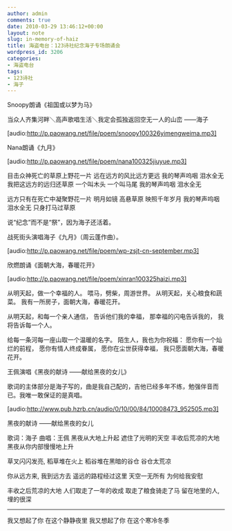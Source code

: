 ```yaml
---
author: admin
comments: true
date: 2010-03-29 13:46:12+00:00
layout: note
slug: in-memory-of-haiz
title: 海盗电台：123诗社纪念海子专场朗诵会
wordpress_id: 3206
categories:
- 海盗电台
tags:
- 123诗社
- 海子
---
```


Snoopy朗诵《祖国或以梦为马》

当众人齐集河畔＼高声歌唱生活＼我定会孤独返回空无一人的山峦  ——海子

[audio:http://p.paowang.net/file/poem/snoopy100326yimengweima.mp3]

Nana朗诵《九月》

[audio:http://p.paowang.net/file/poem/nana100325jiuyue.mp3]

目击众神死亡的草原上野花一片
远在远方的风比远方更远
我的琴声呜咽 泪水全无
我把这远方的远归还草原
一个叫木头 一个叫马尾
我的琴声呜咽 泪水全无

远方只有在死亡中凝聚野花一片
明月如镜 高悬草原 映照千年岁月
我的琴声呜咽 泪水全无
只身打马过草原

说“纪念”而不是“祭”，因为海子还活着。

战死街头演唱海子《九月》（周云蓬作曲）。

[audio:http://p.paowang.net/file/poem/wp-zsjt-cn-september.mp3]

欣燃朗诵《面朝大海，春暖花开》

[audio:http://p.paowang.net/file/poem/xinran100325haizi.mp3]

从明天起，做一个幸福的人。
喂马，劈柴，周游世界。
从明天起，关心粮食和蔬菜。
我有一所房子，面朝大海，春暖花开。

从明天起，和每一个亲人通信，
告诉他们我的幸福，
那幸福的闪电告诉我的，
我将告诉每一个人。

给每一条河每一座山取一个温暖的名字。
陌生人，我也为你祝福：
愿你有一个灿烂的前程，
愿你有情人终成眷属，
愿你在尘世获得幸福，
我只愿面朝大海，春暖花开。

王佩演唱《黑夜的献诗 ——献给黑夜的女儿》

歌词的主体部分是海子写的，曲是我自己配的，吉他已经多年不练，勉强伴音而已。我唯一敢保证的是真唱。

[audio:http://www.pub.hzrb.cn/audio/0/10/00/84/10008473_952505.mp3]

黑夜的献诗 ——献给黑夜的女儿

歌词：海子
曲唱：王佩
黑夜从大地上升起
遮住了光明的天空
丰收后荒凉的大地
黑夜从你内部慢慢地上升

草叉闪闪发亮, 
稻草堆在火上
稻谷堆在黑暗的谷仓
谷仓太荒凉

你从远方来, 我到远方去
遥远的路程经过这里
天空一无所有
为何给我安慰

丰收之后荒凉的大地
人们取走了一年的收成
取走了粮食骑走了马
留在地里的人, 埋的很深

----------------------------------------------

我又想起了你
在这个静静夜里
我又想起了你
在这个寒冷冬季
